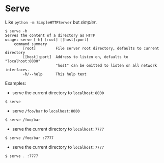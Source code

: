 # Serve

Like `python -m SimpleHTTPServer` but _simpler_.

    $ serve -h
    Serves the content of a directory as HTTP
    usage: serve [-h] [root] [[host]:port]
        command summary
            [root]         File server root directory, defaults to current directory
            [[host]:port]  Address to listen on, defaults to "localhost:8000"
                           "host" can be omitted to listen on all network interfaces.
            -h/--help      This help text


Examples:

* serve the current directory to `localhost:8000`

```
$ serve
```


* serve `/foo/bar` to `localhost:8000`

```
$ serve /foo/bar
```


- serve the current directory to `localhost:7777`

```
$ serve /foo/bar :7777
```


- serve the current directory to `localhost:7777`

```
$ serve . :7777
```
